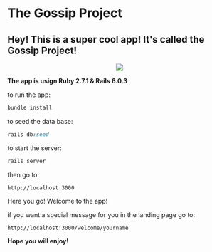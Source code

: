 # The Gossip Project


## Hey! This is a super cool app! It's called the Gossip Project!

<p align="center"><img src="https://media0.giphy.com/media/hQdWtl18ibA58nil8t/200.gif"></p>

**The app is usign Ruby 2.7.1 & Rails 6.0.3**

to run the app: 
```ruby
bundle install
```

to seed the data base:
```ruby
rails db:seed
```

to start the server:
```ruby
rails server
```

then go to: 
```hypertext
http://localhost:3000
```

Here you go! Welcome to the app!

if you want a special message for you in the landing page go to:
```hypertext
http://localhost:3000/welcome/yourname
```


**Hope you will enjoy!**